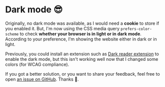 <h1 class="display-6 fw400 text-center pe-4 pb-2">
<b>Dark mode 😎 </b>
</h1>

Originally, no dark mode was available, as  I would need a <b>cookie</b> to store if you enabled it. But, I'm now using the CSS media query `prefers-color-scheme` to check **whether your browser is in light or in dark mode**. According to your preference, I'm showing the website either in dark or in light.

Previously, you could install an extension such as [Dark reader extension](https://darkreader.org/) to enable the dark mode, but this isn't working well now that I changed some colors (for WCAG compliance).

If you got a better solution, or you want to share your feedback, feel free to open [an issue on GitHub](https://github.com/lgs-games/memorize/issues). Thanks 🚀.